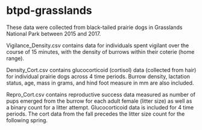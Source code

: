 # btpd-grasslands

These data were collected from black-tailed prairie dogs in Grasslands National Park between 2015 and 2017. 

Vigilance_Density.csv contains data for individuals spent vigilant over the course of 15 minutes, with the density of burrows within their coterie (home range). 

Density_Cort.csv contains glucocorticoid (cortisol) data (collected from hair) for individual prairie dogs across 4 time periods. Burrow density, lactation status, age, mass in grams, and hind foot measure in mm are also included. 

Repro_Cort.csv contains reproductive success data measured as number of pups emerged from the burrow for each adult female (litter size)  as well as a binary count for a litter attempt. Glucocorticoid data is included for 4 time periods. The cort data from the fall precedes the litter size count for the following spring. 
